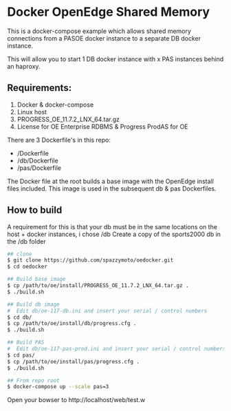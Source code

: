 # Docker OpenEdge Shared Memory

This is a docker-compose example which allows shared memory connections from a PASOE docker instance to a separate DB docker instance.

This will allow you to start 1 DB docker instance with x PAS instances behind an haproxy.

Requirements:
--
1. Docker & docker-compose
2. Linux host
3. PROGRESS_OE_11.7.2_LNX_64.tar.gz
4. License for OE Enterprise RDBMS & Progress ProdAS for OE

There are 3 Dockerfile's in this repo:
  - /Dockerfile
  - /db/Dockerfile
  - /pas/Dockerfile

The Docker file at the root builds a base image with the OpenEdge install files included. This image is used in the subsequent db & pas Dockerfiles.

How to build
--

A requirement for this is that your db must be in the same locations on the host + docker instances, i chose /db
Create a copy of the sports2000 db in the /db folder

```sh
## clone
$ git clone https://github.com/spazzymoto/oedocker.git
$ cd oedocker

## Build base image
$ cp /path/to/oe/install/PROGRESS_OE_11.7.2_LNX_64.tar.gz .
$ ./build.sh

## Build db image
#  Edit db/oe-117-db.ini and insert your serial / control numbers
$ cd db/
$ cp /path/to/oe/install/db/progress.cfg .
$ ./build.sh

## Build PAS
#  Edit db/oe-117-pas-prod.ini and insert your serial / control numbers
$ cd pas/
$ cp /path/to/oe/install/pas/progress.cfg .
$ ./build.sh

## From repo root
$ docker-compose up --scale pas=3
```
Open your bowser to http://localhost/web/test.w
